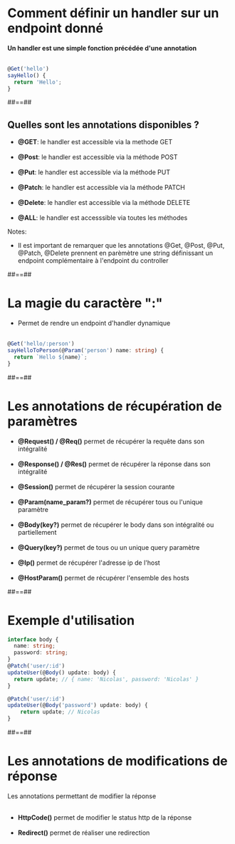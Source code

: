 <!-- .slide: class="with-code insocnsolata" -->
# Comment définir un handler sur un endpoint donné
**Un handler est une simple fonction précédée d'une annotation**
<br><br>

```typescript
@Get('hello')
sayHello() {
  return 'Hello';
}
```
<!-- .element: class="big-code" -->

##==##

## Quelles sont les annotations disponibles ?
- __@GET__: le handler est accessible via la methode GET <br><br>
- __@Post__: le handler est accessible via la méthode POST <br><br>
- __@Put__: le handler est accessible via la méthode PUT <br><br>
- __@Patch__: le handler est accessible via la méthode PATCH <br><br>
- __@Delete__: le handler est accessible via la méthode DELETE<br><br>
- __@ALL__: le handler est accesssible via toutes les méthodes

Notes:
- Il est important de remarquer que les annotations @Get, @Post, @Put, @Patch, @Delete prennent en parèmètre
une string définissant un endpoint complémentaire à l'endpoint du controller

##==##

<!-- .slide: class="with-code inconsolata" --> 
# La magie du caractère __":"__

- Permet de rendre un endpoint d'handler dynamique <br><br>

```typescript
@Get('hello/:person')
sayHelloToPerson(@Param('person') name: string) {
  return `Hello ${name}`;
}
```
<!-- .element: class="big-code" -->

##==##

# Les annotations de récupération de paramètres

- __@Request() / @Req()__ permet de récupérer la requête dans son intégralité <br><br>
- __@Response() / @Res()__ permet de récupérer la réponse dans son intégralité <br><br>
- __@Session()__ permet de récupérer la session courante <br><br>
- __@Param(name_param?)__ permet de récupérer tous ou l'unique paramètre <br><br>
- __@Body(key?)__ permet de récupérer le body dans son intégralité ou partiellement <br><br>
- __@Query(key?)__ permet de tous ou un unique query paramètre<br><br>
- __@Ip()__ permet de récupérer l'adresse ip de l'host <br><br>
- __@HostParam()__ permet de récupérer l'ensemble des hosts

##==##

<!-- .slide: class="with-code inconsolata"-->
# Exemple d'utilisation
```typescript
interface body {
  name: string;
  password: string;
}
@Patch('user/:id')
updateUser(@Body() update: body) {
  return update; // { name: 'Nicolas', password: 'Nicolas' }
}

@Patch('user/:id')
updateUser(@Body('password') update: body) {
    return update; // Nicolas
}
```
<!-- .element: class="big-code" -->

##==##

# Les annotations de modifications de réponse

Les annotations permettant de modifier la réponse <br><br>

- __HttpCode()__  permet de modifier le status http de la réponse <br><br>
- __Redirect()__ permet de réaliser une redirection
